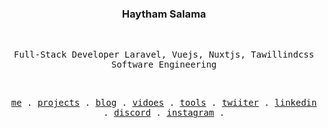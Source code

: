 <h3 align="center">
  Haytham Salama
</h3>

<br/>

<p align="center">
  <samp>
    Full-Stack Developer Laravel, Vuejs, Nuxtjs, Tawillindcss <br/>
    Software Engineering
  </samp>
</p>

<br/>

<p align="center">
  <samp>
    <a href="https://haythamasalama.me">me</a> .
    <a href="https://haythamasalama.me/projects">projects</a> .
    <a href="https://haythamasalama.me/blog">blog</a> .
    <a href="https://haythamasalama.me/vidoes">vidoes</a> .
    <a href="https://haythamasalama.me/tools">tools</a> .
    <a href="https://twitter.com/haythamasalama">twiiter</a> .
    <a href="https://www.linkedin.com/in/haythamasalama/">linkedin</a> .
    <a href="https://chat.haythamasalama.me">discord</a> .
    <a href="https://instagram.com/haythamasalama">instagram</a> .
  </samp>
</p>
